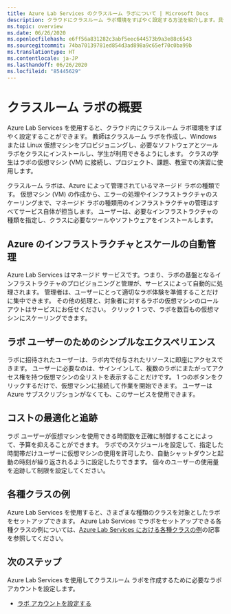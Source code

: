 ```yaml
---
title: Azure Lab Services のクラスルーム ラボについて | Microsoft Docs
description: クラウドにクラスルーム ラボ環境をすばやく設定する方法を紹介します。具体的には、ラボにクラスで必要になるソフトウェアを備えたテンプレート VM を構成し、その VM のコピーをクラスの学生全員分作成します。
ms.topic: overview
ms.date: 06/26/2020
ms.openlocfilehash: e6ff56a831282c3abf5eec644573b9a3e88c6543
ms.sourcegitcommit: 74ba70139781ed854d3ad898a9c65ef70c0ba99b
ms.translationtype: HT
ms.contentlocale: ja-JP
ms.lasthandoff: 06/26/2020
ms.locfileid: "85445629"
---
```

# <a name="introduction-to-classroom-labs"></a>クラスルーム ラボの概要
Azure Lab Services を使用すると、クラウド内にクラスルーム ラボ環境をすばやく設定することができます。 教師はクラスルーム ラボを作成し、Windows または Linux 仮想マシンをプロビジョニングし、必要なソフトウェアとツール ラボをクラスにインストールし、学生が利用できるようにします。 クラスの学生はラボの仮想マシン (VM) に接続し、プロジェクト、課題、教室での演習に使用します。 

クラスルーム ラボは、Azure によって管理されているマネージド ラボの種類です。 仮想マシン (VM) の作成から、エラーの処理やインフラストラクチャのスケーリングまで、マネージド ラボの種類用のインフラストラクチャの管理はすべてサービス自体が担当します。 ユーザーは、必要なインフラストラクチャの種類を指定し、クラスに必要なツールやソフトウェアをインストールします。 

## <a name="automatic-management-of-azure-infrastructure-and-scale"></a>Azure のインフラストラクチャとスケールの自動管理 
Azure Lab Services はマネージド サービスです。つまり、ラボの基盤となるインフラストラクチャのプロビジョニングと管理が、サービスによって自動的に処理されます。 管理者は、ユーザーにとって適切なラボ体験を準備することだけに集中できます。 その他の処理と、対象者に対するラボの仮想マシンのロールアウトはサービスにお任せください。 クリック 1 つで、ラボを数百もの仮想マシンにスケーリングできます。

## <a name="simple-experience-for-your-lab-users"></a>ラボ ユーザーのためのシンプルなエクスペリエンス 
ラボに招待されたユーザーは、ラボ内で付与されたリソースに即座にアクセスできます。 ユーザーに必要なのは、サインインして、複数のラボにまたがってアクセス権を持つ仮想マシンの全リストを表示することだけです。 1 つのボタンをクリックするだけで、仮想マシンに接続して作業を開始できます。 ユーザーは Azure サブスクリプションがなくても、このサービスを使用できます。 

## <a name="cost-optimization-and-tracking"></a>コストの最適化と追跡  
ラボ ユーザーが仮想マシンを使用できる時間数を正確に制御することによって、予算を抑えることができます。 ラボでのスケジュールを設定して、指定した時間帯だけユーザーに仮想マシンの使用を許可したり、自動シャットダウンと起動の時刻が繰り返されるように設定したりできます。 個々のユーザーの使用量を追跡して制限を設定してください。

## <a name="example-class-types"></a>各種クラスの例
Azure Lab Services を使用すると、さまざまな種類のクラスを対象としたラボをセットアップできます。 Azure Lab Services でラボをセットアップできる各種クラスの例については、[Azure Lab Services における各種クラスの例](class-types.md)の記事を参照してください。 

## <a name="next-steps"></a>次のステップ
Azure Lab Services を使用してクラスルーム ラボを作成するために必要なラボ アカウントを設定します。

- [ラボ アカウントを設定する](tutorial-setup-lab-account.md)
